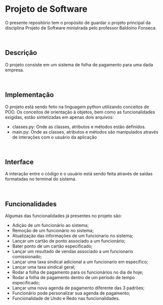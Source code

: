 # Projeto de Software

O presente repositório tem o propósito de guardar o projeto principal da disciplina Projeto de Software ministrada pelo professor Baldoino Fonseca.

<br>

## Descrição

O projeto consiste em um sistema de folha de pagamento para uma dada empresa.

<br>

## Implementação

O projeto está sendo feito na linguagem python utilizando conceitos de POO. Os conceitos de orientação à objetos, bem como as funcionalidades exigidas, estão sintetizadas em apenas dois arquivos: 
* classes.py: Onde as classes, atributos e métodos estão definidos.
* main.py: Onde as classes, atributos e métodos são manipulados através de interações com o usuário da aplicação

<br>

## Interface

A interação entre o código e o usuário está sendo feita através de saídas formatadas no terminal do sistema.

<br>

## Funcionalidades

Algumas das funcionalidades já presentes no projeto são:
* Adição de um funcionário ao sistema;
* Remoção de um funcionário no sistema;
* Atualização das informações de um funcionario no sistema;
* Lançar um cartão de ponto associado a um funcionário;
* Bater ponto de um cartão especificado;
* Lançar um resultado de vendas associado a um funcionario comissionado;
* Lançar uma taxa sindical adicional a um funcionario em específico;
* Lançar uma taxa sindical geral;
* Rodar a folha de pagamento para os funcionários no dia de hoje;
* Rodar a folha de pagamento dentro de um período de tempo especificado;
* Lançar uma nova agenda de pagamento diferente das 3 padrões;
* Funcionário pode personalizar sua agenda de pagamento;
* Funcionalidade de Undo e Redo nas funcionalidades.
